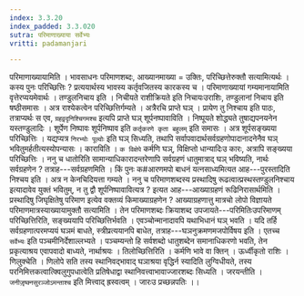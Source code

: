 ```yaml
---
index: 3.3.20
index_padded: 3.3.020
sutra: परिमाणाख्याया सर्वेभ्यः
vritti: padamanjari

---
```

परिमाणाख्यायामिति । भावसाधनः परिमाणशब्दः, आख्यानमाख्या = उक्तिः, परिच्छित्तेरुक्तौ सत्यामित्यर्थः । कस्य पुनः परिच्छित्तिः ? प्रत्ययार्थस्य भावस्य कर्तृवजितस्य कारकस्य च । परिमाणाख्यायां गम्यमानायामिति वृत्तेरप्ययमेवार्थः । तण्डुलनिचाय इति । निचीयते राशीक्रियते इति निचायःउराशिः, तण्डुलानां निचाय इति षष्ठीसमासः । अत्र राश्येकत्वेन परिच्छित्तिर्गम्यते । अत्रैरचि प्राप्ते घञ् । प्रायेण तु निश्चाय इति पाठः, तत्राप्यर्थः स एव, `ग्रहवृ़दृनिश्चिगमश्च` इत्यपि प्राप्ते घञ् शूर्पनष्पावाविति । निष्पूयते शोद्ध्यते तुषाद्यपनयनेन यस्तण्डुलादिः । शूर्पेण निष्पावः शूर्पनिष्पाव इति `कर्तृकरणे कृता बहुलम्` इति समासः । अत्र शूर्पसङ्ख्यया परिच्छित्तिः । यद्यप्यत्र `निरभ्योः पूल्वोः` इति घञ् सिध्यति, तथापि सर्वापवादार्थसर्वग्रहणोपादानादनेनैव घञ् भवितुमर्हतीत्यस्योपन्यासः । काराविति । `क विक्षेपे` कर्मणि घञ्, विक्षिप्तो धान्यादिःउ कारः, अत्रापि सङ्ख्यया परिच्छित्तिः । ननु च धातोरिति सामान्याधिकारादन्तरेणापि सर्वग्रहणं धातुमात्राद् घञ् भविष्यति, नार्थः सर्वग्रहणेन ? तत्राह---सर्वग्रहणमिति । किं पुनः क#आरणमपो बाधनं यत्नसाध्यमित्यत आह---पुरस्तादिति निश्चय इति । अत्र न केनचिदियत्ता गम्यते । ननु च परिमाणशब्दस्य प्रस्थादिषु रूढत्वात्प्रस्थस्तण्डुलनिश्चाय इत्यादावेव युक्तं भवितुम्, न तु द्वौ शूर्पनिष्पावावित्यत्र ? इत्यत आह---आख्याग्रहणं रूढिनिरासार्थमिति । प्रस्थादिषु जिघृक्षितेषु परिमाण इत्येव वक्तव्यं किमाख्याग्रहणेन ? आख्याग्रहणात्तु मात्रचो लोपो विज्ञायते परिमाणमात्रस्याख्यायामुक्तौ सत्यामिति । तेन परिमाणशब्दः क्रियाशब्द उपजायते---परिमितिःउपरिमाणम् परिच्छित्तिरिति, सङ्ख्ययापि परिच्छित्तिर्भवति । एवञ्चोन्मानादावपि यथाभिधानं घञ् भवति । यदि तर्हि सर्वग्रहणात्परमप्ययं घञमं बाधते, स्त्रीप्रत्ययानपि बाधेत, तत्राह---घञनुक्रमणमजपोर्विषय इति । एतच्च `सर्वेभ्यः` इति पञ्चमीनिर्देशाल्लभ्यते । पञ्चम्यन्तो हि सर्वशब्दो धातुशब्देन समानाधिकरणो भवति, तेन प्रकृत्याश्रय एवापवादो बाध्यते, नार्थाश्रयः । तिलोच्छित्तिरिति । कर्मणि भावे वा क्तिन् । ऊर्ध्वीकृतो राशिः ।
णिलुक्चेति । णिलोपे सति तस्य स्थानिवद्भावाद् घञाश्रया वृद्धिर्न स्यादिति लुग्विधीयते, तस्य परनिमित्तकत्वात्क्विलुगुपधात्वेति प्रतिषेधाद्वा स्थानिवत्त्वाभावाज्जारशब्दः सिध्यति । जरयन्तीति । `जनीजृ़ष्क्नसुरञ्जोऽमन्ताश्च` इति मित्त्वाद् ह्रस्वत्वम् । जारःउ प्रच्छन्नपतिः ।।